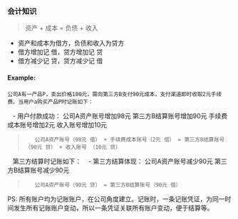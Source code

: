 ### 会计知识
>资产 + 成本 = 负债 + 收入
- 资产和成本为借方，负债和收入为贷方
- 借方增加记 借，贷方增加记 贷
- 借方减少记 贷，贷方减少记 借

#### Example:
    公司A有一产品P，卖出价格100元，需向第三方B支付90元成本，支付渠道即时收取2元手续费。当用户a购买产品P时记账如下：
    - 用户付款成功：
    公司A资产账号增加98元
    第三方B结算账号增加90元
    手续费成本账号增加2元
    收入账号增加10元
>        公司A资产账号（98元 借） + 手续费成本账号（2元 借） = 第三方B结算账号（90元 贷） + 收入账号 （10元 贷）
    
    第三方结算时记账如下：
    - 第三方结算体现：
    公司A资产账号减少90元
    第三方B结算账号减少90元
>        公司A资产账号（90元 贷） = 第三方B结算账号（90元 借）

PS: 所有账户均为记账账户，在公司角度建立。记账时，一条记账凭证，为同一时间发生所有记账账户变动，所以一条凭证关联所有账户变动，便于结算等。
